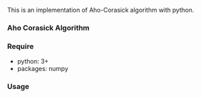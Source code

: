 This is an implementation of Aho-Corasick algorithm with python.

### Aho Corasick Algorithm



### Require

- python: 3+
- packages: numpy

### Usage





